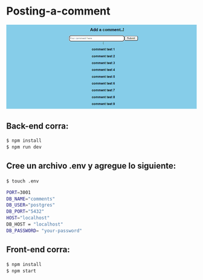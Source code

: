 # Posting-a-comment

![image](https://github.com/Qarola/Posting-a-comment/blob/main/post-a-comment.PNG)

## Back-end corra:

```sh
$ npm install
$ npm run dev
```

## Cree un archivo .env y agregue lo siguiente:

`$ touch .env` 

```sh
PORT=3001
DB_NAME="comments"
DB_USER="postgres"
DB_PORT="5432"
HOST="localhost"
DB_HOST = "localhost"
DB_PASSWORD= "your-password"
```

## Front-end corra:

```sh
$ npm install
$ npm start
```



